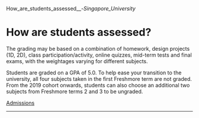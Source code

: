 How_are_students_assessed__-_Singapore_University_



How are students assessed?
==========================

The grading may be based on a combination of homework, design projects (1D, 2D), class participation/activity, online quizzes, mid-term tests and final exams, with the weightages varying for different subjects.




Students are graded on a GPA of 5.0. To help ease your transition to the university, all four subjects taken in the first Freshmore term are not graded. From the 2019 cohort onwards, students can also choose an additional two subjects from Freshmore terms 2 and 3 to be ungraded.

[Admissions](https://www.sutd.edu.sg/tag/admissions/)

---

